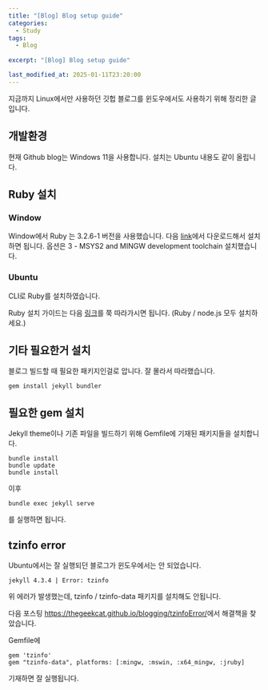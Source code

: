 ```yaml
---
title: "[Blog] Blog setup guide"
categories:
  - Study
tags:
  - Blog
  
excerpt: "[Blog] Blog setup guide"

last_modified_at: 2025-01-11T23:20:00
---
```


지금까지 Linux에서만 사용하던 깃헙 블로그를 윈도우에서도 사용하기 위해 정리한 글입니다.

## 개발환경

현재 Github blog는 Windows 11을 사용합니다. 설치는 Ubuntu 내용도 같이 올립니다.

## Ruby 설치


### Window
Window에서 Ruby 는 3.2.6-1 버전을 사용했습니다. 다음 [link](https://rubyinstaller.org/downloads/)에서 다운로드해서 설치하면 됩니다. 옵션은 3 - MSYS2 and MINGW development toolchain 설치했습니다.

### Ubuntu
CLI로 Ruby를 설치하였습니다.

Ruby 설치 가이드는 다음 [링크](https://gorails.com/setup/ubuntu/20.04)를 쭉 따라가시면 됩니다. (Ruby / node.js 모두 설치하세요.)

## 기타 필요한거 설치

블로그 빌드할 때 필요한 패키지인걸로 압니다. 잘 몰라서 따라했습니다.

```
gem install jekyll bundler
```

## 필요한 gem 설치

Jekyll theme이나 기존 파일을 빌드하기 위해 Gemfile에 기재된 패키지들을 설치합니다.

```
bundle install
bundle update
bundle install
```

이후

```
bundle exec jekyll serve
```

를 실행하면 됩니다.

## tzinfo error

Ubuntu에서는 잘 실행되던 블로그가 윈도우에서는 안 되었습니다.

```
jekyll 4.3.4 | Error: tzinfo
```

위 에러가 발생했는데, tzinfo / tzinfo-data 패키지를 설치해도 안됩니다.

다음 포스팅 <https://thegeekcat.github.io/blogging/tzinfoError/>에서 해결책을 찾았습니다.

Gemfile에 

```
gem 'tzinfo'
gem "tzinfo-data", platforms: [:mingw, :mswin, :x64_mingw, :jruby]
```
기재하면 잘 실행됩니다.